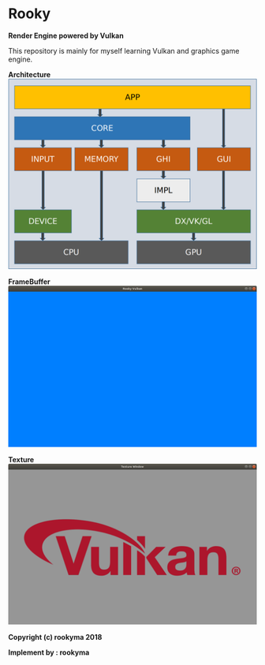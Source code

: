 Rooky
====
**Render Engine powered by Vulkan**

This repository is mainly for myself learning Vulkan and graphics game engine.

**Architecture**
![Architecture](https://github.com/mRooky/Rooky/blob/master/Resource/Architecture.png)  

**FrameBuffer**
![FrameBuffer](https://github.com/mRooky/Rooky/blob/master/Resource/FrameBuffer.png)  

**Texture**
![Texture](https://github.com/mRooky/Rooky/blob/master/Resource/Texture.png)  

**Copyright (c) rookyma 2018**

**Implement by : rookyma**